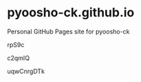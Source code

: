 # pyoosho-ck.github.io
Personal GitHub Pages site for pyoosho-ck




























































rpS9c


c2qmIQ

uqwCnrgDTk
